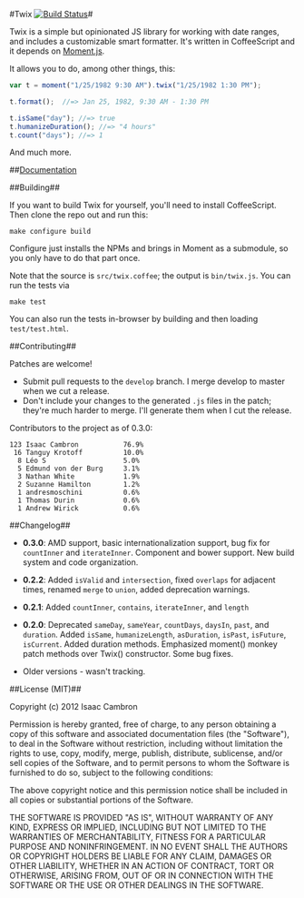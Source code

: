 #Twix [![Build Status](https://secure.travis-ci.org/icambron/twix.js.png?branch=develop)](http://travis-ci.org/icambron/twix.js)#

Twix is a simple but opinionated JS library for working with date ranges, and includes a customizable smart formatter. It's written in CoffeeScript and it depends on [Moment.js](http://momentjs.com/).

It allows you to do, among other things, this:

```js
var t = moment("1/25/1982 9:30 AM").twix("1/25/1982 1:30 PM");

t.format();  //=> Jan 25, 1982, 9:30 AM - 1:30 PM

t.isSame("day"); //=> true
t.humanizeDuration(); //=> "4 hours"
t.count("days"); //=> 1
```

And much more.

##[Documentation](http://icambron.github.io/twix.js/)

##Building##

If you want to build Twix for yourself, you'll need to install CoffeeScript. Then clone the repo out and run this:

    make configure build

Configure just installs the NPMs and brings in Moment as a submodule, so you only have to do that part once.

Note that the source is `src/twix.coffee`; the output is `bin/twix.js`. You can run the tests via

    make test

You can also run the tests in-browser by building and then loading `test/test.html`.

##Contributing##

Patches are welcome!

 * Submit pull requests to the `develop` branch. I merge develop to master when we cut a release.
 * Don't include your changes to the generated `.js` files in the patch; they're much harder to merge. I'll generate them when I cut the release.

Contributors to the project as of 0.3.0:

    123	Isaac Cambron           76.9%
     16	Tanguy Krotoff          10.0%
      8	Léo S                   5.0%
      5	Edmund von der Burg     3.1%
      3	Nathan White            1.9%
      2	Suzanne Hamilton        1.2%
      1	andresmoschini          0.6%
      1	Thomas Durin            0.6%
      1	Andrew Wirick           0.6%

##Changelog##

 * **0.3.0**: AMD support, basic internationalization support, bug fix for `countInner` and `iterateInner`. Component and bower support. New build system and code organization.

 * **0.2.2**: Added `isValid` and `intersection`, fixed `overlaps` for adjacent times, renamed `merge` to `union`, added deprecation warnings.

 * **0.2.1**: Added `countInner`, `contains`, `iterateInner`, and `length`

 * **0.2.0**: Deprecated `sameDay`, `sameYear`, `countDays`, `daysIn`, `past`, and `duration`. Added `isSame`, `humanizeLength`, `asDuration`, `isPast`, `isFuture`, `isCurrent`. Added duration methods. Emphasized moment() monkey patch methods over Twix() constructor. Some bug fixes.

 * Older versions - wasn't tracking.

##License (MIT)##

Copyright (c) 2012 Isaac Cambron

Permission is hereby granted, free of charge, to any person obtaining a copy of this software and associated documentation files (the "Software"), to deal in the Software without restriction, including without limitation the rights to use, copy, modify, merge, publish, distribute, sublicense, and/or sell copies of the Software, and to permit persons to whom the Software is furnished to do so, subject to the following conditions:

The above copyright notice and this permission notice shall be included in all copies or substantial portions of the Software.

THE SOFTWARE IS PROVIDED "AS IS", WITHOUT WARRANTY OF ANY KIND, EXPRESS OR IMPLIED, INCLUDING BUT NOT LIMITED TO THE WARRANTIES OF MERCHANTABILITY, FITNESS FOR A PARTICULAR PURPOSE AND NONINFRINGEMENT. IN NO EVENT SHALL THE AUTHORS OR COPYRIGHT HOLDERS BE LIABLE FOR ANY CLAIM, DAMAGES OR OTHER LIABILITY, WHETHER IN AN ACTION OF CONTRACT, TORT OR OTHERWISE, ARISING FROM, OUT OF OR IN CONNECTION WITH THE SOFTWARE OR THE USE OR OTHER DEALINGS IN THE SOFTWARE.
